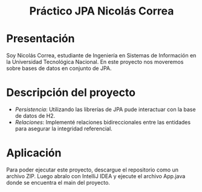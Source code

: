 <div align="center">

# Práctico JPA Nicolás Correa

</div>

# Presentación

Soy Nicolás Correa, estudiante de Ingeniería en Sistemas de Información en la Universidad Tecnológica Nacional. En este proyecto nos moveremos sobre bases de datos en conjunto de JPA.

# Descripción del proyecto

- *Persistencia*: Utilizando las librerías de JPA pude interactuar con la base de datos de H2.
- *Relaciones*: Implementé relaciones bidireccionales entre las entidades para asegurar la integridad referencial.

# Aplicación

Para poder ejecutar este proyecto, descargue el repositorio como un archivo ZIP. Luego abralo con IntelliJ IDEA y ejecute el archivo App.java donde se encuentra el main del proyecto.
